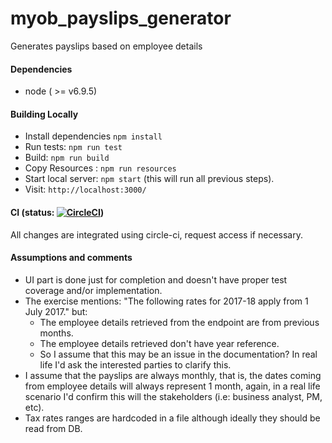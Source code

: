 # myob_payslips_generator
Generates payslips based on employee details

#### Dependencies
- node ( >= v6.9.5)

#### Building Locally
- Install dependencies ``npm install``
- Run tests: ``npm run test``
- Build: ``npm run build``
- Copy Resources : ``npm run resources``
- Start local server: ``npm start`` (this will run all previous steps).
- Visit: ``http://localhost:3000/``

#### CI (status: [![CircleCI](https://circleci.com/gh/nahueld/myob_payslips_generator/tree/master.svg?style=svg&circle-token=f0026905801966a9e15fe4be88cc83eb37fdbc04)](https://circleci.com/gh/nahueld/myob_payslips_generator/tree/master))
All changes are integrated using circle-ci, request access if necessary.

#### Assumptions and comments
- UI part is done just for completion and doesn't have proper test coverage and/or implementation.
- The exercise mentions: "The following rates for 2017-18 apply from 1 July 2017." but:
  - The employee details retrieved from the endpoint are from previous months.
  - The employee details retrieved don't have year reference.
  - So I assume that this may be an issue in the documentation? In real life I'd ask
  the interested parties to clarify this.
- I assume that the payslips are always monthly, that is, the dates coming from
employee details will always represent 1 month, again, in a real life scenario
I'd confirm this will the stakeholders (i.e: business analyst, PM, etc).
- Tax rates ranges are hardcoded in a file although ideally they should be read from DB.
